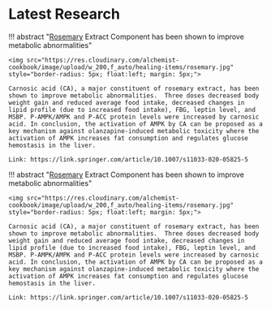 # Latest Research

!!! abstract "[Rosemary](/research/natural-healing/rosemary/) Extract Component has been shown to improve metabolic abnormalities"

    <img src="https://res.cloudinary.com/alchemist-cookbook/image/upload/w_200,f_auto/healing-items/rosemary.jpg" style="border-radius: 5px; float:left; margin: 5px;">

    Carnosic acid (CA), a major constituent of rosemary extract, has been shown to improve metabolic abnormalities.  Three doses decreased body weight gain and reduced average food intake, decreased changes in lipid profile (due to increased food intake), FBG, leptin level, and MSBP. P-AMPK/AMPK and P-ACC protein levels were increased by carnosic acid. In conclusion, the activation of AMPK by CA can be proposed as a key mechanism against olanzapine-induced metabolic toxicity where the activation of AMPK increases fat consumption and regulates glucose hemostasis in the liver.
    
    Link: https://link.springer.com/article/10.1007/s11033-020-05825-5

!!! abstract "[Rosemary](/research/natural-healing/rosemary/) Extract Component has been shown to improve metabolic abnormalities"

    <img src="https://res.cloudinary.com/alchemist-cookbook/image/upload/w_200,f_auto/healing-items/rosemary.jpg" style="border-radius: 5px; float:left; margin: 5px;">

    Carnosic acid (CA), a major constituent of rosemary extract, has been shown to improve metabolic abnormalities.  Three doses decreased body weight gain and reduced average food intake, decreased changes in lipid profile (due to increased food intake), FBG, leptin level, and MSBP. P-AMPK/AMPK and P-ACC protein levels were increased by carnosic acid. In conclusion, the activation of AMPK by CA can be proposed as a key mechanism against olanzapine-induced metabolic toxicity where the activation of AMPK increases fat consumption and regulates glucose hemostasis in the liver.
    
    Link: https://link.springer.com/article/10.1007/s11033-020-05825-5